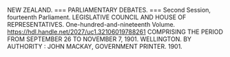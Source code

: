 NEW ZEALAND.
=== PARLIAMENTARY DEBATES.
=== Second Session, fourteenth Parliament. LEGISLATIVE COUNCIL AND HOUSE OF REPRESENTATIVES. One-hundred-and-nineteenth Volume. https://hdl.handle.net/2027/uc1.32106019788261 COMPRISING THE PERIOD FROM SEPTEMBER 26 TO NOVEMBER 7, 1901. WELLINGTON. BY AUTHORITY : JOHN MACKAY, GOVERNMENT PRINTER. 1901. 